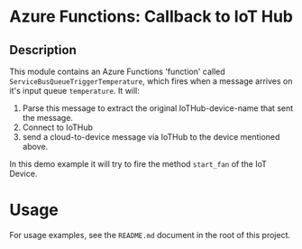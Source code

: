 # Azure Functions: Callback to IoT Hub

## Description
This module contains an Azure Functions 'function' called `ServiceBusQueueTriggerTemperature`, which fires when a message arrives on it's input queue `temperature`. It will:

1. Parse this message to extract the original IoTHub-device-name that sent the message. 
2. Connect to IoTHub
3. send a cloud-to-device message via IoTHub to the device mentioned above.

In this demo example it will try to fire the method `start_fan` of the IoT Device. 

# Usage
For usage examples, see the `README.md` document in the root of this project.